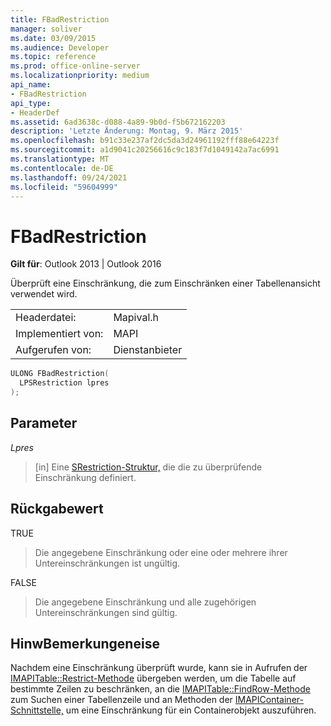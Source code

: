 ```yaml
---
title: FBadRestriction
manager: soliver
ms.date: 03/09/2015
ms.audience: Developer
ms.topic: reference
ms.prod: office-online-server
ms.localizationpriority: medium
api_name:
- FBadRestriction
api_type:
- HeaderDef
ms.assetid: 6ad3638c-d088-4a89-9b0d-f5b672162203
description: 'Letzte Änderung: Montag, 9. März 2015'
ms.openlocfilehash: b91c33e237af2dc5da3d24961192fff88e64223f
ms.sourcegitcommit: a1d9041c20256616c9c183f7d1049142a7ac6991
ms.translationtype: MT
ms.contentlocale: de-DE
ms.lasthandoff: 09/24/2021
ms.locfileid: "59604999"
---
```

# <a name="fbadrestriction"></a>FBadRestriction

  
  
**Gilt für**: Outlook 2013 | Outlook 2016 
  
Überprüft eine Einschränkung, die zum Einschränken einer Tabellenansicht verwendet wird. 
  
|||
|:-----|:-----|
|Headerdatei:  <br/> |Mapival.h  <br/> |
|Implementiert von:  <br/> |MAPI  <br/> |
|Aufgerufen von:  <br/> |Dienstanbieter  <br/> |
   
```cpp
ULONG FBadRestriction(
  LPSRestriction lpres
);
```

## <a name="parameters"></a>Parameter

 _Lpres_
  
> [in] Eine [SRestriction-Struktur,](srestriction.md) die die zu überprüfende Einschränkung definiert. 
    
## <a name="return-value"></a>Rückgabewert

TRUE 
  
> Die angegebene Einschränkung oder eine oder mehrere ihrer Untereinschränkungen ist ungültig. 
    
FALSE 
  
> Die angegebene Einschränkung und alle zugehörigen Untereinschränkungen sind gültig.
    
## <a name="remarks"></a>HinwBemerkungeneise

Nachdem eine Einschränkung überprüft wurde, kann sie in Aufrufen der [IMAPITable::Restrict-Methode](imapitable-restrict.md) übergeben werden, um die Tabelle auf bestimmte Zeilen zu beschränken, an die [IMAPITable::FindRow-Methode](imapitable-findrow.md) zum Suchen einer Tabellenzeile und an Methoden der [IMAPIContainer-Schnittstelle,](imapicontainerimapiprop.md) um eine Einschränkung für ein Containerobjekt auszuführen. 
  

